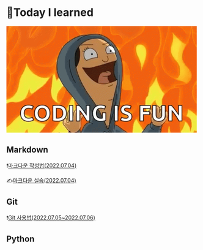 # 📖Today I learned

![tenor](README.assets/tenor.gif)

## Markdown

❗[마크다운 작성법(2022.07.04)](./Markdown/Markdown_prac.md)

✍️[마크다운 실습(2022.07.04)](./Markdown/Markdown_Assignment.md)

## Git

❗[Git 사용법(2022.07.05~2022.07.06)](./Git/220705_Git_Bash.md)

## Python

